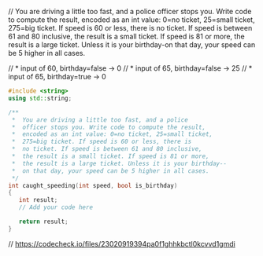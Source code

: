 // You are driving a little too fast, and a police officer stops you. Write code to compute the result, encoded as an int value: 0=no ticket, 25=small ticket, 275=big ticket. If speed is 60 or less, there is no ticket. If speed is between 61 and 80 inclusive, the result is a small ticket. If speed is 81 or more, the result is a large ticket. Unless it is your birthday-on that day, your speed can be 5 higher in all cases.

// * input of 60, birthday=false → 0
// * input of 65, birthday=false → 25
// * input of 65, birthday=true → 0

```cpp
#include <string>
using std::string;

/**
 *  You are driving a little too fast, and a police 
 *  officer stops you. Write code to compute the result, 
 *  encoded as an int value: 0=no ticket, 25=small ticket, 
 *  275=big ticket. If speed is 60 or less, there is 
 *  no ticket. If speed is between 61 and 80 inclusive, 
 *  the result is a small ticket. If speed is 81 or more, 
 *  the result is a large ticket. Unless it is your birthday--
 *  on that day, your speed can be 5 higher in all cases. 
 */
int caught_speeding(int speed, bool is_birthday)
{
   int result;
   // Add your code here

   return result;
}
```

// https://codecheck.io/files/23020919394pa0f1ghhkbctl0kcvvd1gmdi
